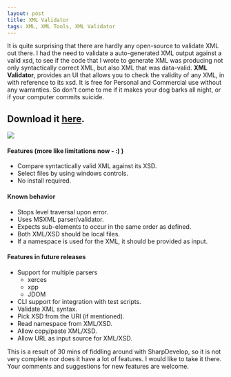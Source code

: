 ```yaml
---
layout: post
title: XML Validator
tags: XML, XML Tools, XML Validator
---
```


It is quite surprising that there are hardly any open-source to validate XML out there. I had the need to validate a auto-generated XML output against a valid xsd, to see if the code that I wrote to generate XML was producing not only syntactically correct XML, but also XML that was data-valid. **XML Validator**, provides an UI that allows you to check the validity of any XML, in with reference to its xsd. It is free for Personal and Commercial use without any warranties. So don't come to me if it makes your dog barks all night, or if your computer commits suicide.

## Download it [here][0].

[![](/images/XMLValidator_thumb12.png)][1] 

#### **Features (more like limitations now - :) )**

* Compare syntactically valid XML against its XSD. 
* Select files by using windows controls. 
* No install required.

#### **Known behavior**

* Stops level traversal upon error. 
* Uses MSXML parser/validator. 
* Expects sub-elements to occur in the same order as defined. 
* Both XML/XSD should be local files. 
* If a namespace is used for the XML, it should be provided as input.

#### **Features in future releases**

* Support for multiple parsers
  * xerces 
  * xpp 
  * JDOM
* CLI support for integration with test scripts. 
* Validate XML syntax. 
* Pick XSD from the URI (if mentioned). 
* Read namespace from XML/XSD. 
* Allow copy/paste XML/XSD. 
* Allow URL as input source for XML/XSD.

This is a result of 30 mins of fiddling around with SharpDevelop, so it is not very complete nor does it have a lot of features. I would like to take it there. Your comments and suggestions for new features are welcome. 



[0]: http://shvelmur.com/downloads/projects/XMLValidator.zip
[1]: http://shvelmur.com/images/wpress/XMLValidator_9477/XMLValidator14.png
